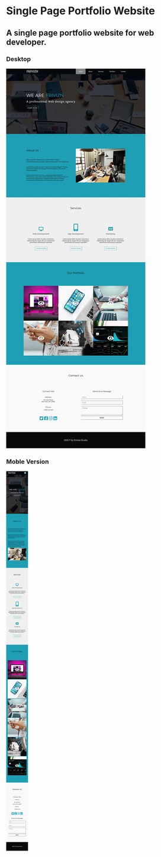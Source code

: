 # Single Page Portfolio Website

## A single page portfolio website for web developer.

### Desktop

![Desktop](readme-images/desktop-image.jpg)

### Moble Version

![Mobile Phone](readme-images/mobile-phone-image.png)
